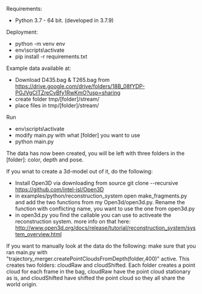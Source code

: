 Requirements: 
- Python 3.7 - 64 bit. (developed in 3.7.9) 

Deployment:
- python -m venv env
- env\scripts\activate
- pip install -r requirements.txt

Example data available at: 
- Download D435.bag & T265.bag from https://drive.google.com/drive/folders/18B_08fYDP-PGJVgCITZreCvBfy1RwKmO?usp=sharing
- create folder tmp/[folder]/stream/
- place files in tmp/[folder]/stream/





Run
- env\scripts\activate
- modify main.py with what [folder] you want to use
- python main.py

The data has now been created, you will be left with three folders in the [folder]: color, depth and pose. 

If you wnat to create a 3d-model out of it, do the following:
- Install Open3D via downloading from source git clone --recursive https://github.com/intel-isl/Open3D
- in examples/python/reconstruction_system open make_fragments.py and add the two functions from my Open3d/open3d.py. Rename the function with conflicting name, you want to use the one from open3d.py
- in open3d.py you find the callable you can use to activeate the reconstruction system. more info on that here: http://www.open3d.org/docs/release/tutorial/reconstruction_system/system_overview.html


If you want to manually look at the data do the following: 
make sure that you ran main.py with "trajectory_merger.createPointCloudsFromDepth(folder,400)" active. This creates two folders: cloudRaw and cloudShifted. Each folder creates a point cloud for each frame in the bag, cloudRaw have the point cloud stationary as is, and cloudShifted have shifted the point cloud so they all share the world origin. 
